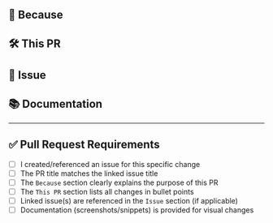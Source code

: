 <!-- 
📌 **Title Requirement**:  
**The title of this pull request MUST match the title of the issue it resolves.**  
For example: If the issue is "[Bug] [UI] - Submit button not working on mobile", your PR title should be the same.
--->

## 🧐 Because  
<!-- Summarize the purpose or reasons for this PR. Example:  
"This PR fixes a critical UI bug where the submit button was unresponsive on mobile devices.  
It also improves form validation to prevent future errors."
-->

## 🛠 This PR  
<!-- A bullet point list of specific changes. Example:  
- Fixed submit button responsiveness on mobile screens  
- Added error handling for form validation  
- Updated unit tests for the login component  
-->

## 🔗 Issue  
<!-- Link the issue this PR addresses. Example:  
Closes #42  
Fixes #15 (partial fix)  
-->

## 📚 Documentation  
<!-- Add screenshots, GIFs, or code snippets to illustrate your changes. Example:  
![Mobile Submit Button](https://example.com/screenshot.png)  
-->

---

## ✅ Pull Request Requirements  
<!-- Check all boxes after creating the PR. Example: ✅ -->  
- [ ] I created/referenced an issue for this specific change  
- [ ] The PR title matches the linked issue title  
- [ ] The `Because` section clearly explains the purpose of this PR  
- [ ] The `This PR` section lists all changes in bullet points  
- [ ] Linked issue(s) are referenced in the `Issue` section (if applicable)  
- [ ] Documentation (screenshots/snippets) is provided for visual changes  

<!-- test -->